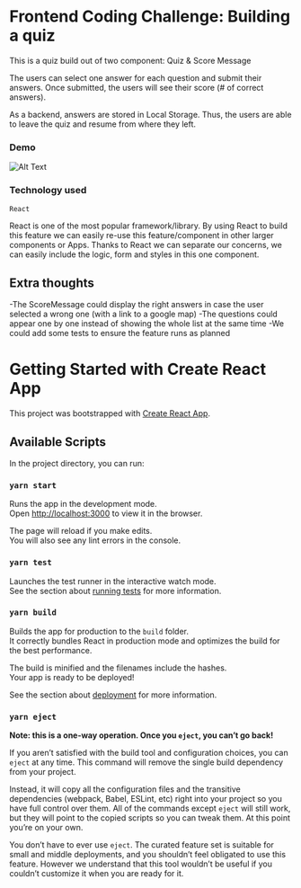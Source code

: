 # Frontend Coding Challenge: Building a quiz

This is a quiz build out of two component: Quiz & Score Message

The users can select one answer for each question and submit their answers.
Once submitted, the users will see their score (# of correct answers).

As a backend, answers are stored in Local Storage. Thus, the users are able to leave the quiz and resume from where they left.

### Demo
![Alt Text](http://g.recordit.co/BWGJwQARhT.gif)

### Technology used

```bash
React
```

React is one of the most popular framework/library. By using React to build this feature we can easily re-use this feature/component in other larger components or Apps. Thanks to React we can separate our concerns, we can easily include the logic, form and styles in this one component.

## Extra thoughts

-The ScoreMessage could display the right answers in case the user selected a wrong one (with a link to a google map)
-The questions could appear one by one instead of showing the whole list at the same time
-We could add some tests to ensure the feature runs as planned


# Getting Started with Create React App

This project was bootstrapped with [Create React App](https://github.com/facebook/create-react-app).

## Available Scripts

In the project directory, you can run:

### `yarn start`

Runs the app in the development mode.\
Open [http://localhost:3000](http://localhost:3000) to view it in the browser.

The page will reload if you make edits.\
You will also see any lint errors in the console.

### `yarn test`

Launches the test runner in the interactive watch mode.\
See the section about [running tests](https://facebook.github.io/create-react-app/docs/running-tests) for more information.

### `yarn build`

Builds the app for production to the `build` folder.\
It correctly bundles React in production mode and optimizes the build for the best performance.

The build is minified and the filenames include the hashes.\
Your app is ready to be deployed!

See the section about [deployment](https://facebook.github.io/create-react-app/docs/deployment) for more information.

### `yarn eject`

**Note: this is a one-way operation. Once you `eject`, you can’t go back!**

If you aren’t satisfied with the build tool and configuration choices, you can `eject` at any time. This command will remove the single build dependency from your project.

Instead, it will copy all the configuration files and the transitive dependencies (webpack, Babel, ESLint, etc) right into your project so you have full control over them. All of the commands except `eject` will still work, but they will point to the copied scripts so you can tweak them. At this point you’re on your own.

You don’t have to ever use `eject`. The curated feature set is suitable for small and middle deployments, and you shouldn’t feel obligated to use this feature. However we understand that this tool wouldn’t be useful if you couldn’t customize it when you are ready for it.
